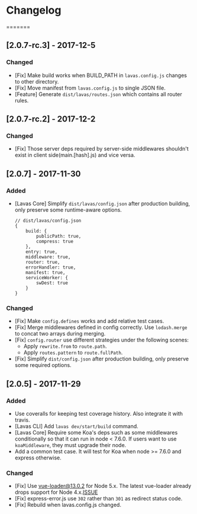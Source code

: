 # Changelog

=======
## [2.0.7-rc.3] - 2017-12-5

### Changed
- [Fix] Make build works when BUILD_PATH in `lavas.config.js` changes to other directory.
- [Fix] Move manifest from `lavas.config.js` to single JSON file.
- [Feature] Generate `dist/lavas/routes.json` which contains all router rules.

## [2.0.7-rc.2] - 2017-12-2

### Changed
- [Fix] Those server deps required by server-side middlewares shouldn't exist in client side(main.[hash].js) and vice versa.

## [2.0.7] - 2017-11-30

### Added
- [Lavas Core] Simplify `dist/lavas/config.json` after production building, only preserve some runtime-aware options.
    ```
    // dist/lavas/config.json
    {
        build: {
            publicPath: true,
            compress: true
        },
        entry: true,
        middleware: true,
        router: true,
        errorHandler: true,
        manifest: true,
        serviceWorker: {
            swDest: true
        }
    }
    ```

### Changed
- [Fix] Make `config.defines` works and add relative test cases.
- [Fix] Merge middlewares defined in config correctly. Use `lodash.merge` to concat two arrays during merging.
- [Fix] `config.router` use different strategies under the following scenes:
    - Apply `rewrite.from` to `route.path`.
    - Apply `routes.pattern` to `route.fullPath`.
- [Fix] Simplify `dist/config.json` after production building, only preserve some required options.

## [2.0.5] - 2017-11-29

### Added
- Use coveralls for keeping test coverage history. Also integrate it with travis.
- [Lavas CLI] Add `lavas dev/start/build` command.
- [Lavas Core] Require some Koa's deps such as some middlewares conditionally so that it can run in node < 7.6.0. If users want to use `koaMiddleware`, they must upgrade their node.
- Add a common test case. It will test for Koa when node >= 7.6.0 and express otherwise.

### Changed
- [Fix] Use vue-loader@13.0.2 for Node 5.x. The latest vue-loader already drops support for Node 4.x.[ISSUE](https://github.com/vuejs/vue-loader/issues/1010)
- [Fix] express-error.js use `302` rather than `301` as redirect status code.
- [Fix] Rebuild when lavas.config.js changed.

